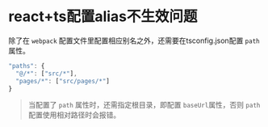 # react+ts配置alias不生效问题

除了在 `webpack` 配置文件里配置相应别名之外，还需要在tsconfig.json配置 `path` 属性。

```js
"paths": {
  "@/*": ["src/*"],
  "pages/*": ["src/pages/*"]
}
```

> 当配置了 `path` 属性时，还需指定根目录，即配置 `baseUrl`属性，否则 `path` 配置使用相对路径时会报错。